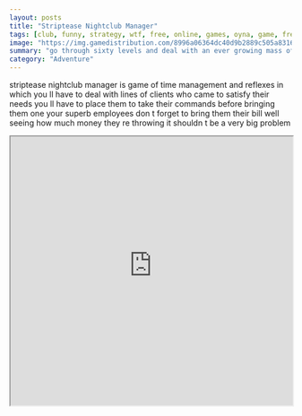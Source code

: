 ```yaml
---
layout: posts
title: "Striptease Nightclub Manager"
tags: [club, funny, strategy, wtf, free, online, games, oyna, game, free, games, play, play, games]
image: "https://img.gamedistribution.com/8996a06364dc40d9b2889c505a831678-1280x550.jpeg"
summary: "go through sixty levels and deal with an ever growing mass of clients that are seriously pressed to be served test your rapidity and your management ability in this arcade like game and make your striptease club the first one in the capital  free online games oyna game free games play play games"
category: "Adventure"
---
```


striptease nightclub manager is game of time management and reflexes in which you ll have to deal with lines of clients who came to satisfy their needs you ll have to place them to take their commands before bringing them one your superb employees don t forget to bring them their bill well seeing how much money they re throwing it shouldn t be a very big problem

<iframe width="100%" height="480px;" src="https://html5.gamedistribution.com/8996a06364dc40d9b2889c505a831678/"></iframe>